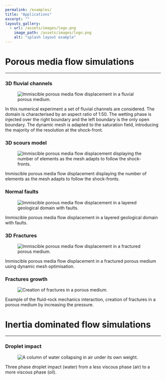 ```yaml
---
permalink: /examples/
title: "Applications"
excerpt: ""
layouts_gallery:
  - url: /assets/images/logo.png
    image_path: /assets/images/logo.png
    alt: "splash layout example"
---
```


# Porous media flow simulations 

***

### 3D fluvial channels
<figure>
  <img src="{{ '/assets/images/channels.gif' | absolute_url }}" alt="Immiscible porous media flow displacement in a fluvial porous medium.">
</figure>
In this numerical experiment a set of fluvial channels are considered. The domain is characterised by an aspect ratio of 1:50. The wetting phase is injected over the right boundary and the left boundary is the only open boundary. The dynamic mesh is adapted to the saturation field, introducing the majority of the resolution at the shock-front.


### 3D scours model
<figure>
  <img src="{{ '/assets/images/scours.gif' | absolute_url }}" alt="Immiscible porous media flow displacement displaying the number of elements as the mesh adapts to follow the shock-fronts.">
</figure>
Immiscible porous media flow displacement displaying the number of elements as the mesh adapts to follow the shock-fronts.

### Normal faults
<figure>
  <img src="{{ '/assets/images/normal-fault.gif' | absolute_url }}" alt="Immiscible porous media flow displacement in a layered geological domain with faults.">
</figure>
Immiscible porous media flow displacement in a layered geological domain with faults.

### 3D Fractures
<figure>
  <img src="{{ '/assets/images/fractures.gif' | absolute_url }}" alt="Immiscible porous media flow displacement in a fractured porous medium.">
</figure>
Immiscible porous media flow displacement in a fractured porous medium using dynamic mesh optimisation.

### Fractures growth
<figure>
  <img src="{{ '/assets/images/fracture-growth.gif' | absolute_url }}" alt="Creation of fractures in a porous medium.">
</figure>
Example of the fluid-rock mechanics interaction, creation of fractures in a porous medium by increasing the pressure.

# Inertia dominated flow simulations

***

### Droplet impact
<figure>
  <img src="{{ '/assets/images/droplet-vertical-impact.gif' | absolute_url }}" alt="A column of water collapsing in air under its own weight.">
</figure>
Three phase droplet impact (water) from a less viscous phase (air) to a more viscous phase (oil). 
